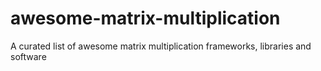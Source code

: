 # awesome-matrix-multiplication
A curated list of awesome matrix multiplication frameworks, libraries and software
